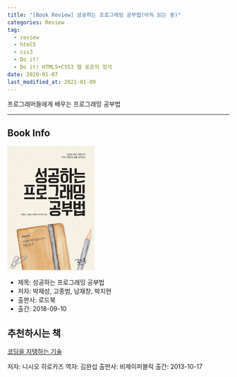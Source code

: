 ```yaml
---  
title: "[Book Review] 성공하는 프로그래밍 공부법(아직 읽는 중)"  
categories: Review  
tag:
  - review
  - html5
  - css3
  - Do it!
  - Do it! HTML5+CSS3 웹 표준의 정석
date: 2020-01-07
last_modified_at: 2021-01-09
---  
```


프로그래머들에게 배우는 프로그래밍 공부법

----

## Book Info

[![책](assets\images\review\How-to-sutdy-succesful-programming.jpg)](http://www.kyobobook.co.kr/product/detailViewKor.laf?ejkGb=KOR&mallGb=KOR&barcode=9788997924417&orderClick=LAG&Kc=)

- 제목: 성공하는 프로그래밍 공부법
- 저자: 박재성, 고종범, 남재창, 박지현
- 출판사: 로드북
- 출간: 2018-09-10


## 추천하시는 책

[코딩을 지탱하는 기술](http://www.kyobobook.co.kr/product/detailViewKor.laf?mallGb=KOR&ejkGb=KOR&barcode=9788994774480)

저자: 니시오 히로카즈
역자: 김완섭
출판사: 비제이퍼블릭
출간: 2013-10-17